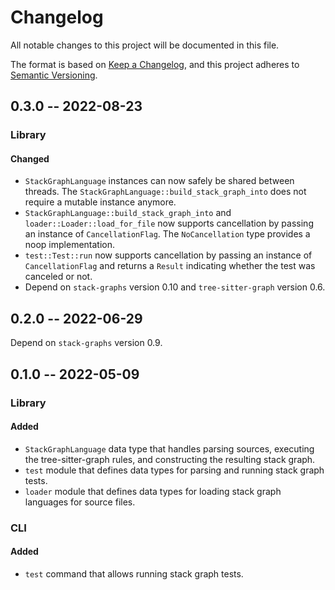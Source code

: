 # Changelog

All notable changes to this project will be documented in this file.

The format is based on [Keep a Changelog](https://keepachangelog.com/en/1.0.0/),
and this project adheres to [Semantic Versioning](https://semver.org/spec/v2.0.0.html).

## 0.3.0 -- 2022-08-23

### Library

#### Changed

- `StackGraphLanguage` instances can now safely be shared between threads. The `StackGraphLanguage::build_stack_graph_into` does not require a mutable instance anymore.
- `StackGraphLanguage::build_stack_graph_into` and `loader::Loader::load_for_file` now supports cancellation by passing an instance of `CancellationFlag`. The `NoCancellation` type provides a noop implementation.
- `test::Test::run` now supports cancellation by passing an instance of `CancellationFlag` and returns a `Result` indicating whether the test was canceled or not.
- Depend on `stack-graphs` version 0.10 and `tree-sitter-graph` version 0.6.

## 0.2.0 -- 2022-06-29

Depend on `stack-graphs` version 0.9.

## 0.1.0 -- 2022-05-09

### Library

#### Added

- `StackGraphLanguage` data type that handles parsing sources, executing the tree-sitter-graph rules, and constructing the resulting stack graph.
- `test` module that defines data types for parsing and running stack graph tests.
- `loader` module that defines data types for loading stack graph languages for source files.

### CLI

#### Added

- `test` command that allows running stack graph tests.
